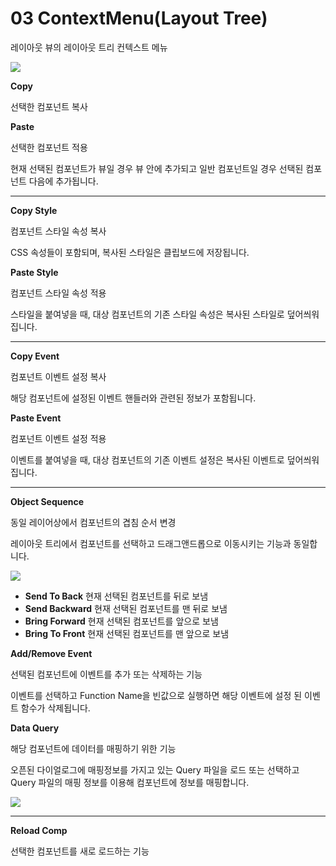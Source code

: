# 03 ContextMenu(Layout Tree)

레이아웃 뷰의 레이아웃 트리 컨텍스트 메뉴

![](https://wikidocs.net/images/page/23229/%EC%8A%A4%ED%81%AC%EB%A6%B0%EC%83%B7_2025-02-03_151754.png)

**Copy**

선택한 컴포넌트 복사

**Paste**

선택한 컴포넌트 적용

현재 선택된 컴포넌트가 뷰일 경우 뷰 안에 추가되고 일반 컴포넌트일 경우 선택된 컴포넌트 다음에 추가됩니다.

***

**Copy Style**

컴포넌트 스타일 속성 복사

CSS 속성들이 포함되며, 복사된 스타일은 클립보드에 저장됩니다.

**Paste Style**

컴포넌트 스타일 속성 적용

스타일을 붙여넣을 때, 대상 컴포넌트의 기존 스타일 속성은 복사된 스타일로 덮어씌워집니다.

***

**Copy Event**

컴포넌트 이벤트 설정 복사

해당 컴포넌트에 설정된 이벤트 핸들러와 관련된 정보가 포함됩니다.

**Paste Event**

컴포넌트 이벤트 설정 적용

이벤트를 붙여넣을 때, 대상 컴포넌트의 기존 이벤트 설정은 복사된 이벤트로 덮어씌워집니다.

***

**Object Sequence**

동일 레이어상에서 컴포넌트의 겹침 순서 변경

레이아웃 트리에서 컴포넌트를 선택하고 드래그앤드롭으로 이동시키는 기능과 동일합니다.

![](https://wikidocs.net/images/page/23229/context-objseq.png)

* **Send To Back** 현재 선택된 컴포넌트를 뒤로 보냄
* **Send Backward** 현재 선택된 컴포넌트를 맨 뒤로 보냄
* **Bring Forward** 현재 선택된 컴포넌트를 앞으로 보냄
* **Bring To Front** 현재 선택된 컴포넌트를 맨 앞으로 보냄

**Add/Remove Event**

선택된 컴포넌트에 이벤트를 추가 또는 삭제하는 기능

이벤트를 선택하고 Function Name을 빈값으로 실행하면 해당 이벤트에 설정 된 이벤트 함수가 삭제됩니다.

**Data Query**

해당 컴포넌트에 데이터를 매핑하기 위한 기능

오픈된 다이얼로그에 매핑정보를 가지고 있는 Query 파일을 로드 또는 선택하고 Query 파일의 매핑 정보를 이용해 컴포넌트에 정보를 매핑합니다.

![](https://wikidocs.net/images/page/23229/pop-mapping-info.png)

***

**Reload Comp**

선택한 컴포넌트를 새로 로드하는 기능
